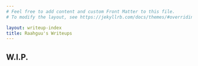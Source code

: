 ```yaml
---
# Feel free to add content and custom Front Matter to this file.
# To modify the layout, see https://jekyllrb.com/docs/themes/#overriding-theme-defaults

layout: writeup-index
title: Raahguu's Writeups
---
```


## W.I.P.

